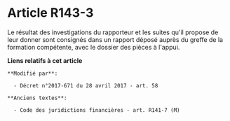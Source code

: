 # Article R143-3

Le résultat des investigations du rapporteur et les suites qu'il propose de leur donner sont consignés dans un rapport déposé
auprès du greffe de la formation compétente, avec le dossier des pièces à l'appui.

**Liens relatifs à cet article**

	**Modifié par**:

	  - Décret n°2017-671 du 28 avril 2017 - art. 58

	**Anciens textes**:

	  - Code des juridictions financières - art. R141-7 (M)
